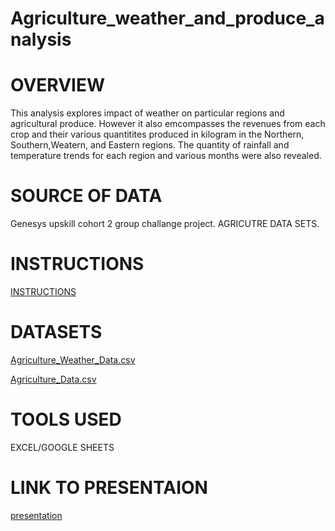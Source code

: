 # Agriculture_weather_and_produce_analysis

# OVERVIEW
This analysis explores impact of weather on particular regions and agricultural produce. However it  also emcompasses the revenues from each crop and their various quantitites produced in kilogram in the Northern, Southern,Weatern, and Eastern regions. The quantity of rainfall and temperature trends for each region and various months were also revealed.

# SOURCE OF DATA

Genesys upskill cohort 2 group challange project. AGRICUTRE DATA SETS.

# INSTRUCTIONS
[INSTRUCTIONS](https://drive.google.com/file/d/1mHgTqcThtS2CQ6yd6VTnBhTdM-LfDA3o/view?usp=sharing)

# DATASETS
[Agriculture_Weather_Data.csv](https://github.com/user-attachments/files/20027541/Agriculture_Weather_Data.csv)


[Agriculture_Data.csv](https://github.com/user-attachments/files/20027540/Agriculture_Data.csv)

# TOOLS USED
EXCEL/GOOGLE SHEETS

# LINK TO PRESENTAION
[presentation](https://docs.google.com/presentation/d/1NPI3zpY93WF601-CZCnrJ0vt0FcX02fT4TbCM66xKaw/edit?usp=sharing)



